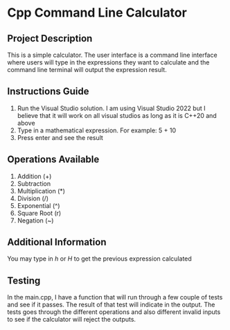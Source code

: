 # Cpp Command Line Calculator

## Project Description
This is a simple calculator. The user interface is a command line interface where users will type in the expressions they want to calculate and the command line terminal will output the expression result.


## Instructions Guide
1. Run the Visual Studio solution. I am using Visual Studio 2022 but I believe that it will work on all visual studios as long as it is C++20 and above
2. Type in a mathematical expression. For example: 5 + 10
3. Press enter and see the result


## Operations Available
1. Addition (+)
2. Subtraction
3. Multiplication (*)
4. Division (/)
5. Exponential (^)
6. Square Root (r)
7. Negation (~)

## Additional Information
You may type in *h* or *H* to get the previous expression calculated

## Testing
In the main.cpp, I have a function that will run through a few couple of tests and see if it passes. The result of that test will indicate in the output. The tests goes through the different operations and also different invalid inputs to see if the calculator will reject the outputs.
